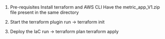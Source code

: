 1. Pre-requisites
    Install terraform and AWS CLI
    Have the metric_app_V1.zip file present in the same directory

2. Start the terraform plugin
    run -> terraform init

3. Deploy the IaC
    run -> terraform plan
            terraform apply
